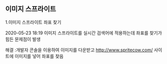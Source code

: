 

## 이미지 스프라이트

1.이미지 스프라이트 좌표 찾기

2020-05-23 18:19 이미지 스프라이트를 실시간 검색어에 적용하는데 좌표를 찾기가 힘든 문제점이 발생

해결 :개발자 콘솔을 이용하여 이미지를 다운받고 http://www.spritecow.com/ 사이트에 이미지를 넣어 좌표를 찾음 


